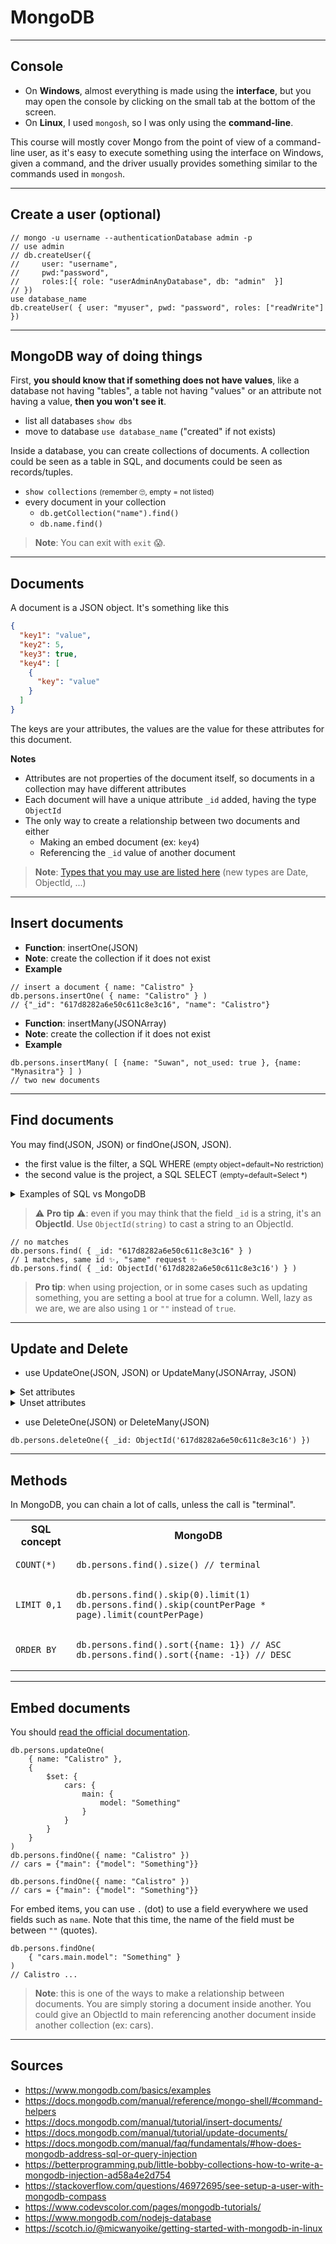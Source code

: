 # MongoDB

<hr class="sl">

## Console

* On **Windows**, almost everything is made using the **interface**, but you may open the console by clicking on the small tab at the bottom of the screen.
* On **Linux**, I used `mongosh`, so I was only using the **command-line**.

This course will mostly cover Mongo from the point of view of a command-line user, as it's easy to execute something using the interface on Windows, given a command, and the driver usually provides something similar to the commands used in `mongosh`.

<hr class="sl">

## Create a user (optional)

```mongodb
// mongo -u username --authenticationDatabase admin -p
// use admin
// db.createUser({
//     user: "username",
//     pwd:"password",
//     roles:[{ role: "userAdminAnyDatabase", db: "admin"  }]
// })
use database_name
db.createUser( { user: "myuser", pwd: "password", roles: ["readWrite"] })
```

<hr class="sr">

## MongoDB way of doing things

First, **you should know that if something does not have values**, like a database not having "tables", a table not having "values" or an attribute not having a value, **then you won't see it**.

* list all databases `show dbs`
* move to database `use database_name` ("created" if not exists)

Inside a database, you can create collections of documents. A collection could be seen as a table in SQL, and documents could be seen as records/tuples.

* `show collections` <small>(remember 🙄, empty = not listed)</small>
* every document in your collection
  * `db.getCollection("name").find()`
  * `db.name.find()`

> **Note**: You can exit with `exit` 😱.

<hr class="sl">

## Documents

<div class="row row-cols-md-2 mx-0"><div>

A document is a JSON object. It's something like this

```json
{
  "key1": "value",
  "key2": 5,
  "key3": true,
  "key4": [
    {
      "key": "value"
    }
  ]
}
```
</div><div>

The keys are your attributes, the values are the value for these attributes for this document.

**Notes**

* Attributes are not properties of the document itself, so documents in a collection may have different attributes
* Each document will have a unique attribute `_id` added, having the type `ObjectId`
* The only way to create a relationship between two documents and either
  * Making an embed document (ex: `key4`)
  * Referencing the `_id` value of another document
</div></div>

> **Note**: [Types that you may use are listed here](https://docs.mongodb.com/manual/core/shell-types/) (new types are Date, ObjectId, ...)

<hr class="sr">

## Insert documents

* **Function**: insertOne(JSON)
* **Note**: create the collection if it does not exist
* **Example**

```mongodb
// insert a document { name: "Calistro" }
db.persons.insertOne( { name: "Calistro" } )
// {"_id": "617d8282a6e50c611c8e3c16", "name": "Calistro"}
```

* **Function**: insertMany(JSONArray)
* **Note**: create the collection if it does not exist
* **Example**

```mongodb
db.persons.insertMany( [ {name: "Suwan", not_used: true }, {name: "Mynasitra"} ] )
// two new documents
```

<hr class="sl">

## Find documents

You may find(JSON, JSON) or findOne(JSON, JSON).

* the first value is the filter, a SQL WHERE <small>(empty object=default=No restriction)</small>
* the second value is the project, a SQL SELECT <small>(empty=default=Select *)</small>

<details class="details-e">
<summary>Examples of SQL vs MongoDB</summary>

Note that I won't give examples for `findOne`, as this is the same as `find`, but return one row (in SQL, it would be `LIMIT 0,1`).

<table class="table table-bordered table-striped border-dark">
<tr><th>SQL</th><th>MongoDB</th></tr>

<tr><td><pre class="language-sql"><code>SELECT name FROM persons</code></pre>
</td><td>

```mongodb
db.persons.find({}, { name: true })
```
</td></tr>

<tr><td><pre class="language-sql"><code>SELECT * FROM persons</code></pre>
</td><td>

```mongodb
db.persons.find()
```
</td></tr>

<tr><td><pre class="language-sql"><code>SELECT name FROM persons WHERE name = "Calistro"</code></pre>
</td><td>

```mongodb
db.persons.find({ name: "Calistro" }, { name: true })
```
</td></tr>

<tr><td><pre class="language-sql"><code>SELECT * FROM persons WHERE name = "Calistro"</code></pre>
</td><td>

```mongodb
db.persons.find( { name: "Calistro" } )
```
</td></tr>

<tr><td><pre class="language-sql"><code>SELECT * FROM persons WHERE name >= "Calistro"</code></pre>
</td><td>

```mongodb
db.persons.find({ name: { $gte: "Calistro" } })
// you can use $gte (>=) $gt (>) $eq (=) $ne (<>) $lt (<) $lte (<=)
```
</td></tr>

<tr><td><pre class="language-sql"><code>-- no equivalent</code></pre>
</td><td>

```mongodb
db.persons.find({ name: { $exists: true } })
```
</td></tr>

<tr><td><pre class="language-sql"><code
>SELECT * FROM persons WHERE name = "Calistro" OR
                            name = "Luna"</code></pre>
</td><td>

```mongodb
db.persons.find({ $or: [ 
  { name: 'Calistro' },
  { name: 'Luna' }
] })
// $or (OR), $and (AND), $NOR (not any of the predicates)
```
</td></tr>
</table>
</details>

> ⚠️ **Pro tip** ⚠️: even if you may think that the field `_id` is a string, it's an **ObjectId**. Use `ObjectId(string)` to cast a string to an ObjectId.

```mongodb
// no matches
db.persons.find( { _id: "617d8282a6e50c611c8e3c16" } )
// 1 matches, same id ✨, "same" request ✨
db.persons.find( { _id: ObjectId('617d8282a6e50c611c8e3c16') } )
```

> **Pro tip**: when using projection, or in some cases such as updating something, you are setting a bool at true for a column. Well, lazy as we are, we are also using `1` or `""` instead of `true`.

<hr class="sr">

## Update and Delete

* use UpdateOne(JSON, JSON) or UpdateMany(JSONArray, JSON)

<details class="details-e">
<summary>Set attributes</summary>

```mongodb
db.persons.updateOne(
    // select
    { _id: ObjectId('617d8282a6e50c611c8e3c16') },
    // set selected
    {
        // create name with value, or update field
        $set: { "name": "Mr. Calistro" }
    }
)
```
</details>

<details class="details-e">
<summary>Unset attributes</summary>

```mongodb
db.persons.updateOne(
    // select
    { _id: ObjectId('617e5dd65f15583a7c4e06ea') },
    {
        // delete this field for this document
        $unset: { "not_used": true }
    }
)
```
</details>

* use DeleteOne(JSON) or DeleteMany(JSON)

```mongodb
db.persons.deleteOne({ _id: ObjectId('617d8282a6e50c611c8e3c16') })
```

<hr class="sl">

## Methods

In MongoDB, you can chain a lot of calls, unless the call is "terminal".

<table class="table table-bordered table-striped border-dark">
<tr><th>SQL concept</th><th>MongoDB</th></tr>

<tr><td><pre class="language-sql"><code>COUNT(*)</code></pre></td><td>

```mongodb
db.persons.find().size() // terminal
```
</td></tr>

<tr><td><pre class="language-sql"><code>LIMIT 0,1</code></pre></td><td>

```mongodb
db.persons.find().skip(0).limit(1)
db.persons.find().skip(countPerPage * page).limit(countPerPage)
```
</td></tr>

<tr><td><pre class="language-sql"><code>ORDER BY</code></pre></td><td>

```mongodb
db.persons.find().sort({name: 1}) // ASC
db.persons.find().sort({name: -1}) // DESC
```
</td></tr>
</table>

<hr class="sr">

## Embed documents

You should [read the official documentation](https://www.mongodb.com/basics/embedded-mongodb).

<div class="row row-cols-md-2 mx-0"><div>

```mongodb
db.persons.updateOne(
    { name: "Calistro" },
    {
        $set: {
            cars: {
                main: {
                    model: "Something"
                }
            }
        }
    }
)
db.persons.findOne({ name: "Calistro" })
// cars = {"main": {"model": "Something"}}
```
</div><div>

```mongodb
db.persons.findOne({ name: "Calistro" })
// cars = {"main": {"model": "Something"}}
```

For embed items, you can use `.` (dot) to use a field everywhere we used fields such as `name`. Note that this time, the name of the field must be between `""` (quotes).

```mongodb
db.persons.findOne(
    { "cars.main.model": "Something" }
)
// Calistro ...
```
</div></div>

> **Note**: this is one of the ways to make a relationship between documents. You are simply storing a document inside another. You could give an ObjectId to main referencing another document inside another collection (ex: cars).

<hr class="sl">

## Sources

* <https://www.mongodb.com/basics/examples>
* <https://docs.mongodb.com/manual/reference/mongo-shell/#command-helpers>
* <https://docs.mongodb.com/manual/tutorial/insert-documents/>
* <https://docs.mongodb.com/manual/tutorial/update-documents/>
* <https://docs.mongodb.com/manual/faq/fundamentals/#how-does-mongodb-address-sql-or-query-injection>
* <https://betterprogramming.pub/little-bobby-collections-how-to-write-a-mongodb-injection-ad58a4e2d754>
* <https://stackoverflow.com/questions/46972695/see-setup-a-user-with-mongodb-compass>
* <https://www.codevscolor.com/pages/mongodb-tutorials/>
* <https://www.mongodb.com/nodejs-database>
* <https://scotch.io/@micwanyoike/getting-started-with-mongodb-in-linux>